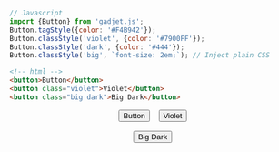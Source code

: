 ```js
// Javascript
import {Button} from 'gadjet.js';
Button.tagStyle({color: '#F4B942'});
Button.classStyle('violet', {color: '#7900FF'});
Button.classStyle('dark', {color: '#444'});
Button.classStyle('big', `font-size: 2em;`); // Inject plain CSS
```

```html
<!-- html -->
<button>Button</button>
<button class="violet">Violet</button>
<button class="big dark">Big Dark</button>
```

<div class="row" style="display: flex; justify-content: center;">
    <button class="yellow">Button</button>
    <button class="violet" style="margin-left: 1rem;">Violet</button>
</div>
<div class="row" style="display: flex; justify-content: center;">
    <button class="big dark" style="margin-top: 1rem;">Big Dark</button>
</div>